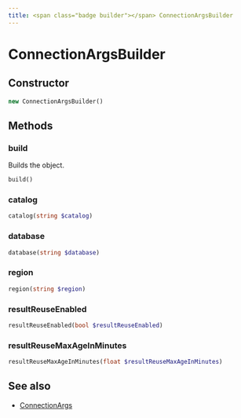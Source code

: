 ```yaml
---
title: <span class="badge builder"></span> ConnectionArgsBuilder
---
```

# <span class="badge builder"></span> ConnectionArgsBuilder

## Constructor

```php
new ConnectionArgsBuilder()
```
## Methods

### <span class="badge object-method"></span> build

Builds the object.

```php
build()
```

### <span class="badge object-method"></span> catalog

```php
catalog(string $catalog)
```

### <span class="badge object-method"></span> database

```php
database(string $database)
```

### <span class="badge object-method"></span> region

```php
region(string $region)
```

### <span class="badge object-method"></span> resultReuseEnabled

```php
resultReuseEnabled(bool $resultReuseEnabled)
```

### <span class="badge object-method"></span> resultReuseMaxAgeInMinutes

```php
resultReuseMaxAgeInMinutes(float $resultReuseMaxAgeInMinutes)
```

## See also

 * <span class="badge object-type-class"></span> [ConnectionArgs](./object-ConnectionArgs.md)
